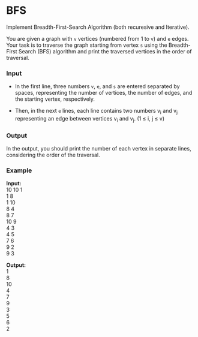 # BFS

Implement Breadth-First-Search Algorithm (both recuresive and Iterative).

You are given a graph with `v` vertices (numbered from 1 to `v`) and `e` edges. Your task is to traverse the graph starting from vertex `s` using the Breadth-First Search (BFS) algorithm and print the traversed vertices in the order of traversal.  

### Input  
- In the first line, three numbers `v`, `e`, and `s` are entered separated by spaces, representing the number of vertices, the number of edges, and the starting vertex, respectively.

- Then, in the next `e` lines, each line contains two numbers v<sub>i</sub> and v<sub>j</sub> representing an edge between vertices v<sub>i</sub> and v<sub>j</sub>. (1 ≤ i, j ≤ v) 

### Output  
In the output, you should print the number of each vertex in separate lines, considering the order of the traversal.

### **Example**  
**Input:**  
10 10 1  
1 8  
1 10  
8 4  
8 7  
10 9  
4 3  
4 5  
7 6  
9 2  
9 3  

**Output:**  
1  
8  
10  
4  
7  
9  
3  
5  
6  
2  